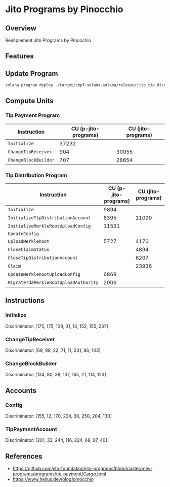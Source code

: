 # Jito Programs by Pinocchio

## Overview

Reimplement Jito Programs by Pinocchio

## Features

## Update Program

```bash
solana program deploy ./target/sbpf-solana-solana/release/jito_tip_distribution_program.so --program-id ./credentials/jito_tip_distribution.json
```

## Compute Units

### Tip Payment Program

| Instruction          | CU (p-jito-programs) | CU (jito-programs) |
| -------------------- | -------------------- | ------------------ |
| `Initialize`         | 37232                |                    |
| `ChangeTipReceiver`  | 904                  | 30055              |
| `ChangeBlockBuilder` | 707                  | 28654              |

### Tip Distribution Program

| Instruction                           | CU (p-jito-programs) | CU (jito-programs) |
| ------------------------------------- | -------------------- | ------------------ |
| `Initialize`                          | 9894                 |                    |
| `InitializeTipDistributionAccount`    | 8395                 | 11090              |
| `InitializeMerkleRootUploadConfig`    | 11531                |                    |
| `UpdateConfig`                        |                      |                    |
| `UploadMerkleRoot`                    | 5727                 | 4170               |
| `CloseClaimStatus`                    |                      | 4894               |
| `CloseTipDistributionAccount`         |                      | 6207               |
| `Claim`                               |                      | 23936              |
| `UpdateMerkleRootUploadConfig`        | 6869                 |                    |
| `MigrateTdaMerkleRootUploadAuthority` | 2006                 |                    |

## Instructions

### Initialize

Discriminator: [175, 175, 109, 31, 13, 152, 155, 237]

### ChangeTipReceiver

Discriminator: [69, 99, 22, 71, 11, 231, 86, 143]

### ChangeBlockBuilder

Discriminator: [134, 80, 38, 137, 165, 21, 114, 123]

## Accounts

### Config

Discriminator: [155, 12, 170, 224, 30, 250, 204, 130]

### TipPaymentAccount

Discriminator: [201, 33, 244, 116, 224, 68, 97, 40]

## References
- https://github.com/jito-foundation/jito-programs/blob/master/mev-programs/programs/tip-payment/Cargo.toml
- https://www.helius.dev/blog/pinocchio
